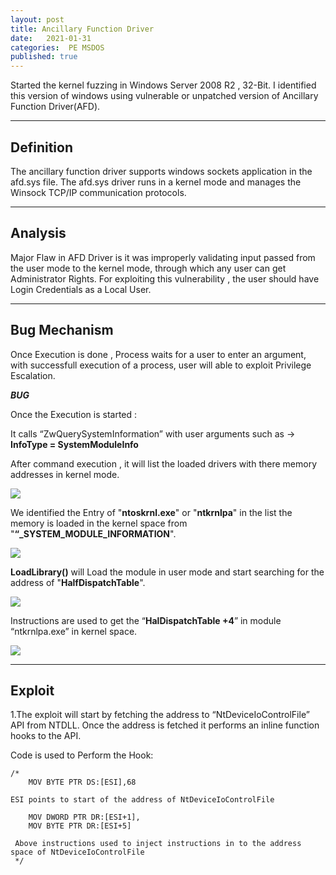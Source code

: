 ```yaml
---
layout: post
title: Ancillary Function Driver
date:   2021-01-31
categories:  PE MSDOS
published: true
---
```


Started the kernel fuzzing in Windows Server 2008 R2 , 32-Bit. I identified this version of windows using vulnerable or unpatched version of Ancillary Function Driver(AFD).

----
[](#header-1)**Definition**
----

The ancillary function driver supports windows sockets application in the afd.sys file. The afd.sys driver runs in a kernel mode and manages the Winsock TCP/IP communication protocols.

----
[](#header-2)**Analysis**
----

Major Flaw in AFD Driver is it was improperly validating input passed from the user mode to the kernel mode, through which any user can get Administrator Rights.
For exploiting this vulnerability , the user should have Login Credentials as a Local User.

----
 [](#header-3)**Bug Mechanism**
---- 
Once Execution is done , Process waits for a user to enter an argument, with successfull execution of a process, user will able to exploit Privilege Escalation.

***BUG***

Once the Execution is started :

It calls “ZwQuerySystemInformation” with user arguments such as -> **InfoType = SystemModuleInfo**

After command execution , it will list the loaded drivers with there memory addresses in kernel mode.

![](https://yashomer1994.github.io/yash007.github.io/assets/afd/1.png)

We identified the Entry of "**ntoskrnl.exe**" or "**ntkrnlpa**" in the list the memory is loaded in the kernel space from "**“_SYSTEM_MODULE_INFORMATION**".

![](https://yashomer1994.github.io/yash007.github.io/assets/afd/2.png)

**LoadLibrary()** will Load the module in user mode and start searching for the address of "**HalfDispatchTable**".


![](https://yashomer1994.github.io/yash007.github.io/assets/afd/3.png)

Instructions are used to get the “**HalDispatchTable +4**” in module “ntkrnlpa.exe” in kernel space.

![](https://yashomer1994.github.io/yash007.github.io/assets/afd/4.png)

----
 [](#header-4)**Exploit**
---- 

1.The exploit will start by fetching the address to “NtDeviceIoControlFile” API from NTDLL. Once the address is fetched it performs an inline function hooks to the API.

Code is used to Perform the Hook:

    /*
    	MOV BYTE PTR DS:[ESI],68

    ESI points to start of the address of NtDeviceIoControlFile

        MOV DWORD PTR DR:[ESI+1],
        MOV BYTE PTR DR:[ESI+5]

     Above instructions used to inject instructions in to the address space of NtDeviceIoControlFile
     */ 









